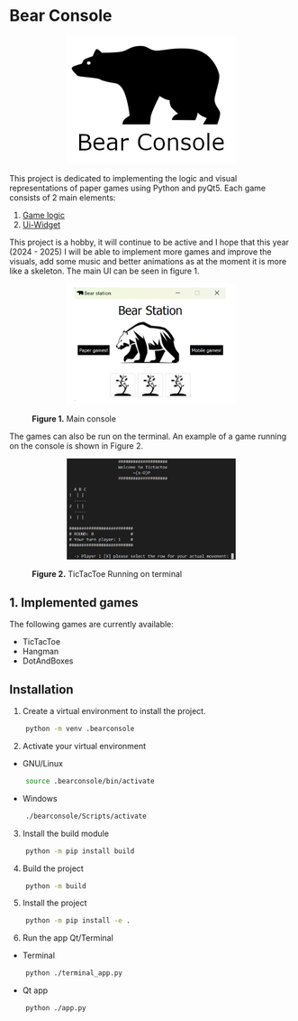 # Bear Console
<p align="center">
        <img src='logo/logoBear.png'/>
</p>

This project is dedicated to implementing the logic and visual representations of paper games using Python and pyQt5. Each game consists of 2 main elements: 

1. [Game logic](https://github.com/jrojas9206/ClassicGames/tree/main/src/bearconsole/games)
2. [Ui-Widget](https://github.com/jrojas9206/ClassicGames/tree/main/ui) 

This project is a hobby, it will continue to be active and I hope that this year (2024 - 2025) I will be able to implement more games and improve the visuals, add some music and better animations as at the moment it is more like a skeleton.  The main UI can be seen in figure 1.


<figure>
    <p align="center">
        <img src="logo/mainUI.png" width=300 />
    </p>
        <figcaption><b>Figure 1.</b> Main console</figcaption>

</figure>


The games can also be run on the terminal. An example of a game running on the console is shown in Figure 2.

<figure>
    <p align="center">
        <img src='logo/tictacToe_terminal.png' width=300/>
    </p>
    <figcaption><b>Figure 2.</b> TicTacToe Running on terminal</figcaption>
</figure>

## 1. Implemented games

The following games are currently available:
 - TicTacToe 
 - Hangman 
 - DotAndBoxes 

## Installation 

1. Create a virtual environment to install the project.

```bash
    python -m venv .bearconsole
```

2. Activate your virtual environment 

- GNU/Linux

```bash
    source .bearconsole/bin/activate 
```

-  Windows 

```bash
    ./bearconsole/Scripts/activate 
```

3. Install the build module 

```bash
    python -m pip install build
```

4. Build the project 

```bash 
    python -m build
```

5. Install the project 

```bash
    python -m pip install -e .
```

6. Run the app Qt/Terminal

- Terminal  

```bash
    python ./terminal_app.py 
```

- Qt app  

```bash
    python ./app.py 
```